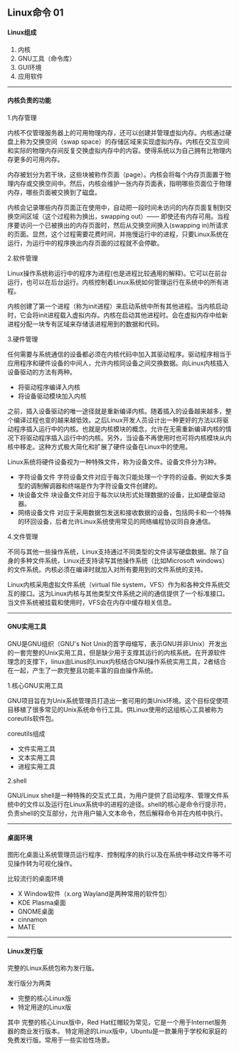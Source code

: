 ## Linux命令 01

#### Linux组成

1.  内核
2.  GNU工具（命令库）
3.  GUI环境
4.  应用软件

---

#### 内核负责的功能

1.内存管理

内核不仅管理服务器上的可用物理内存，还可以创建并管理虚拟内存。内核通过硬盘上称为交换空间（swap space）的存储区域来实现虚拟内存。内核在交互空间和实际的物理内存间反复交换虚拟内存中的内容。使得系统以为自己拥有比物理内存更多的可用内存。

内存被划分为若干块，这些块被称作页面（page）。内核会将每个内存页面置于物理内存或交换空间中。然后，内核会维护一张内存页面表，指明哪些页面位于物理内存，哪些页面被交换到了磁盘。

内核会记录哪些内存页面正在使用中，自动把一段时间未访问的内存页面复制到交换空间区域（这个过程称为换出，swapping out）—— 即使还有内存可用。当程序要访问一个已被换出的内存页面时，然后从交换空间换入(swapping in)所请求的页面。显然，这个过程需要花费时间，并拖慢运行中的进程，只要Linux系统在运行，为运行中的程序换出内存页面的过程就不会停歇。

2.软件管理

Linux操作系统称运行中的程序为进程(也是进程比较通用的解释)。它可以在前台运行，也可以在后台运行。内核控制着Linux系统如何管理运行在系统中的所有进程。

内核创建了第一个进程（称为init进程）来启动系统中所有其他进程。当内核启动时，它会将init进程载入虚拟内存。内核在启动其他进程时。会在虚拟内存中给新进程分配一块专有区域来存储该进程用到的数据和代码。

3.硬件管理

任何需要与系统通信的设备都必须在内核代码中加入其驱动程序。驱动程序相当于应用程序和硬件设备的中间人，允许内核同设备之间交换数据。向Linux内核插入设备驱动的方法有两种。

+   将驱动程序编译入内核
+   将设备驱动模块加入内核

之前，插入设备驱动的唯一途径就是重新编译内核。随着插入的设备越来越多，整个编译过程也变的越来越低效。之后Linux开发人员设计出一种更好的方法以将驱动程序插入运行中的内核。也就是内核模块的概念，允许在无需重新编译内核的情况下将驱动程序插入运行中的内核。另外，当设备不再使用时也可将内核模块从内核中移走。这种方式极大简化和扩展了硬件设备在Linux中的使用。

Linux系统将硬件设备视为一种特殊文件，称为设备文件。设备文件分为3种。

+   字符设备文件
    字符设备文件对应于每次只能处理一个字符的设备。例如大多类型的调制解调器和终端是作为字符设备文件创建的。
+   块设备文件
    块设备文件对应于每次以块形式处理数据的设备，比如硬盘驱动器。
+   网络设备文件
    对应于采用数据包发送和接收数据的设备，包括网卡和一个特殊的环回设备，后者允许Linux系统使用常见的网络编程协议同自身通信。
    
4.文件管理

不同与其他一些操作系统，Linux支持通过不同类型的文件读写硬盘数据。除了自身的多种文件系统，Linux还支持读写其他操作系统（比如Microsoft windows）的文件系统。内核必须在编译时就加入对所有要用到的文件系统的支持。

Linux内核采用虚拟文件系统（virtual file system，VFS）作为和各种文件系统交互的接口。这为Linux内核与其他类型文件系统之间的通信提供了一个标准接口。当文件系统被挂载和使用时，VFS会在内存中缓存相关信息。

---

#### GNU实用工具

GNU是GNU组织（GNU's Not Unix的首字母缩写，表示GNU并非Unix）开发出的一套完整的Unix实用工具，但是缺少用于支撑其运行的内核系统。在开源软件理念的支撑下，linux由Linus的Linux内核结合GNU操作系统实用工具，2者结合在一起，产生了一款完整且功能丰富的自由操作系统。

1.核心GNU实用工具

GNU项目旨在为Unix系统管理员打造出一套可用的类Unix环境。这个目标促使项目移植了很多常见的Unix系统命令行工具。供Linux使用的这组核心工具被称为coreutils软件包。

coreutils组成
+   文件实用工具
+   文本实用工具
+   进程实用工具

2.shell

GNU/Linux shell是一种特殊的交互式工具，为用户提供了启动程序、管理文件系统中的文件以及运行在Linux系统中的进程的途径。shell的核心是命令行提示符，负责shell的交互部分，允许用户输入文本命令，然后解释命令并在内核中执行。

---

#### 桌面环境

图形化桌面让系统管理员运行程序、控制程序的执行以及在系统中移动文件等不可见操作转为可视化操作。

比较流行的桌面环境

+   X Window软件（x.org Wayland是两种常用的软件包）
+   KDE Plasma桌面
+   GNOME桌面
+   cinnamon
+   MATE

---

#### Linux发行版

完整的Linux系统包称为发行版。

发行版分为两类
+   完整的核心Linux版
+   特定用途的Linux版

其中
完整的核心Linux版中，Red Hat红帽较为常见，它是一个用于Internet服务器的商业发行版本。
特定用途的Linux版中，Ubuntu是一款兼用于学校和家庭的免费发行版。常用于一些实验性场景。

